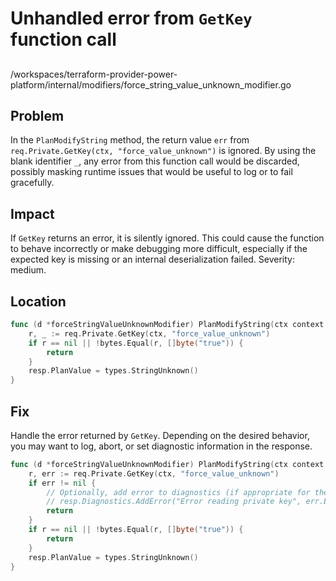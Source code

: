 # Unhandled error from `GetKey` function call

##
/workspaces/terraform-provider-power-platform/internal/modifiers/force_string_value_unknown_modifier.go

## Problem

In the `PlanModifyString` method, the return value `err` from `req.Private.GetKey(ctx, "force_value_unknown")` is ignored. By using the blank identifier `_`, any error from this function call would be discarded, possibly masking runtime issues that would be useful to log or to fail gracefully.

## Impact

If `GetKey` returns an error, it is silently ignored. This could cause the function to behave incorrectly or make debugging more difficult, especially if the expected key is missing or an internal deserialization failed. Severity: medium.

## Location

```go
func (d *forceStringValueUnknownModifier) PlanModifyString(ctx context.Context, req planmodifier.StringRequest, resp *planmodifier.StringResponse) {
	r, _ := req.Private.GetKey(ctx, "force_value_unknown")
	if r == nil || !bytes.Equal(r, []byte("true")) {
		return
	}
	resp.PlanValue = types.StringUnknown()
}
```

## Fix

Handle the error returned by `GetKey`. Depending on the desired behavior, you may want to log, abort, or set diagnostic information in the response.

```go
func (d *forceStringValueUnknownModifier) PlanModifyString(ctx context.Context, req planmodifier.StringRequest, resp *planmodifier.StringResponse) {
	r, err := req.Private.GetKey(ctx, "force_value_unknown")
	if err != nil {
		// Optionally, add error to diagnostics (if appropriate for the response in your framework)
		// resp.Diagnostics.AddError("Error reading private key", err.Error())
		return
	}
	if r == nil || !bytes.Equal(r, []byte("true")) {
		return
	}
	resp.PlanValue = types.StringUnknown()
}
```
